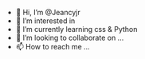 - 👋 Hi, I’m @Jeancyjr
- 👀 I’m interested in 
- 🌱 I’m currently learning css & Python
- 💞️ I’m looking to collaborate on ...
- 📫 How to reach me ...

<!---
Jeancyjr/Jeancyjr is a ✨ special ✨ repository because its `README.md` (this file) appears on your GitHub profile.
You can click the Preview link to take a look at your changes.
--->
